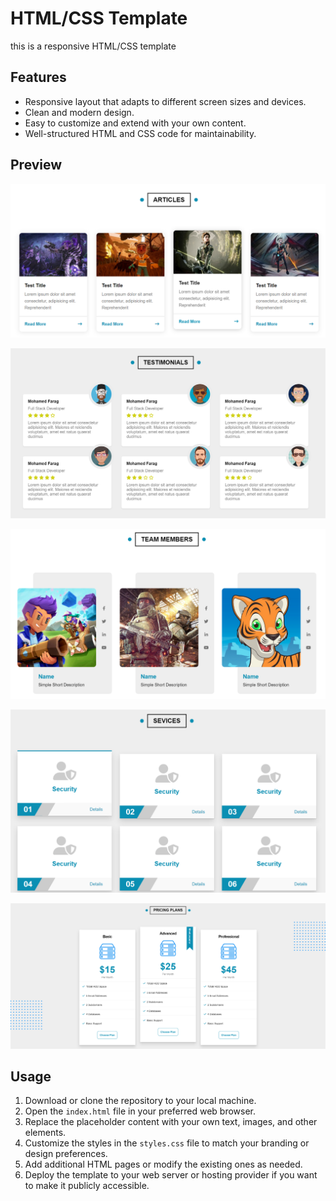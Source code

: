 # HTML/CSS Template

this is a responsive HTML/CSS template

## Features

- Responsive layout that adapts to different screen sizes and devices.
- Clean and modern design.
- Easy to customize and extend with your own content.
- Well-structured HTML and CSS code for maintainability.

## Preview

![Screenshot 1](temp3/sec1.png)

![Screenshot 2](temp3/sec2.png)

![Screenshot 3](temp3/sec3.png)

![Screenshot 4](temp3/sec4.png)

![Screenshot 4](temp3/sec5png.png)

## Usage

1. Download or clone the repository to your local machine.
2. Open the `index.html` file in your preferred web browser.
3. Replace the placeholder content with your own text, images, and other elements.
4. Customize the styles in the `styles.css` file to match your branding or design preferences.
5. Add additional HTML pages or modify the existing ones as needed.
6. Deploy the template to your web server or hosting provider if you want to make it publicly accessible.
